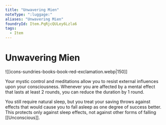 ```yaml
---
title: "Unwavering Mien"
noteType: ":luggage:"
aliases: "Unwavering Mien"
foundryId: Item.PqRjcQULey6Lzla6
tags:
  - Item
---
```


# Unwavering Mien
![[icons-sundries-books-book-red-exclamation.webp|150]]

Your mystic control and meditations allow you to resist external influences upon your consciousness. Whenever you are affected by a mental effect that lasts at least 2 rounds, you can reduce the duration by 1 round.

You still require natural sleep, but you treat your saving throws against effects that would cause you to fall asleep as one degree of success better. This protects only against sleep effects, not against other forms of falling [[Unconscious]].
